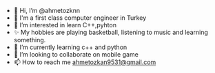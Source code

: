 - 👋 Hi, I’m @ahmetozknn
- 👋 I'm a first class computer engineer in Turkey
- 👀 I’m interested in learn C++,pyhton
- ✨ My hobbies are playing basketball, listening to music and learning something.
- 🌱 I’m currently learning c++ and python
- 💞️ I’m looking to collaborate on mobile game
- 📫 How to reach me ahmetozkan9531@gmail.com

<!---
ahmetozknn/ahmetozknn is a ✨ special ✨ repository because its `README.md` (this file) appears on your GitHub profile.
You can click the Preview link to take a look at your changes.
--->
